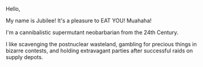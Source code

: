 Hello,

My name is Jubilee! It's a pleasure to EAT YOU! Muahaha!

I'm a cannibalistic supermutant neobarbarian from the 24th Century.

I like scavenging the postnuclear wasteland, gambling for precious things in bizarre contests, and holding extravagant parties after successful raids on supply depots.
